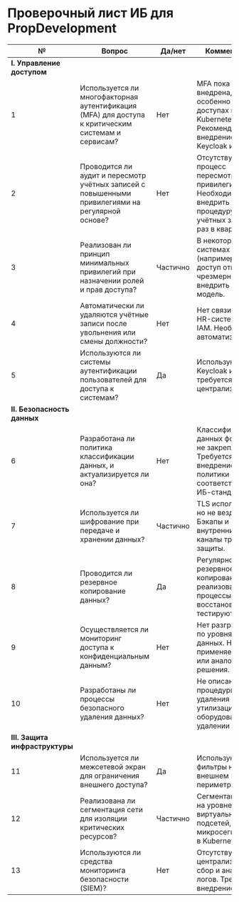 # Проверочный лист ИБ для PropDevelopment

| №                              | Вопрос                                                                                             | Да/нет   | Комментарий                                                                                                   |
|--------------------------------|----------------------------------------------------------------------------------------------------|----------|---------------------------------------------------------------------------------------------------------------|
| **I. Управление доступом**     |                                                                                                    |          |
| 1                              | Используется ли многофакторная аутентификация (MFA) для доступа к критическим системам и сервисам? | Нет      | MFA пока не внедрена, особенно в доступах к Kubernetes и CRM. Рекомендуется внедрение через Keycloak или AD.  |
| 2                              | Проводится ли аудит и пересмотр учётных записей с повышенными привилегиями на регулярной основе?   | Нет      | Отсутствует процесс пересмотра привилегий. Необходимо внедрить процедуру ревью учётных записей раз в квартал. |
| 3                              | Реализован ли принцип минимальных привилегий при назначении ролей и прав доступа?                  | Частично | В некоторых системах (например, BI) доступ открыт чрезмерно. Нужно внедрить ролевую модель.                   |
| 4                              | Автоматически ли удаляются учётные записи после увольнения или смены должности?                    | Нет      | Нет связи между HR-системой и IAM. Необходимо автоматизировать.                                               |
| 5                              | Используются ли системы аутентификации пользователей для доступа к системам?                       | Да       | Используются Keycloak и AD, но требуется централизация.                                                       |
| **II. Безопасность данных**    |                                                                                                    |          |
| 6                              | Разработана ли политика классификации данных, и актуализируется ли она?                            | Нет      | Классификация данных формально не закреплена. Требуется внедрение политики в соответствии с ИБ-стандартами.   |
| 7                              | Используется ли шифрование при передаче и хранении данных?                                         | Частично | TLS используется, но не везде. Бэкапы и внутренние каналы требуют защиты.                                     |
| 8                              | Проводится ли резервное копирование данных?                                                        | Да       | Регулярное резервное копирование реализовано, но процессы восстановления не тестируются.                      |
| 9                              | Осуществляется ли мониторинг доступа к конфиденциальным данным?                                    | Нет      | Нет разграничения по уровням данных. Не применяется DLP или аналогичные решения.                              |
| 10                             | Разработаны ли процессы безопасного удаления данных?                                               | Нет      | Не описаны процедуры удаления при утилизации оборудования или удалении записей.                               |
| **III. Защита инфраструктуры** |                                                                                                    |          |
| 11                             | Используется ли межсетевой экран для ограничения внешнего доступа?                                 | Да       | Используются фильтры на внешнем периметре.                                                                    |
| 12                             | Реализована ли сегментация сети для изоляции критических ресурсов?                                 | Частично | Сегментация есть на уровне виртуальных подсетей, но нет микросегментации в Kubernetes.                        |
| 13                             | Используются ли средства мониторинга безопасности (SIEM)?                                          | Нет      | Отсутствует централизованный сбор и анализ логов. Требуется внедрение.                                        |
